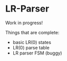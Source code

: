 # LR-Parser

Work in progress!

Things that are complete:
- basic LR(0) states
- LR(0) parse table
- LR parser FSM (buggy)
